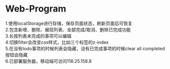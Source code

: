 # Web-Program
1.使用localStorage进行存储，保存页面状态，刷新页面后可恢复<br/>
2.包含新增、删除、展现列表、全部完成/取消、删除已完成功能<br/>
3.长按列表未完成的事项可以编辑<br/>
4.切换filter会改变css样式，比如三个标签的z-index</br>
5.在没有todo事项的时候列表会隐藏，没有已完成事项的时候clear all completed按钮会隐藏</br>
6.已部署服务器，移动端可访问118.25.158.8<br/>
